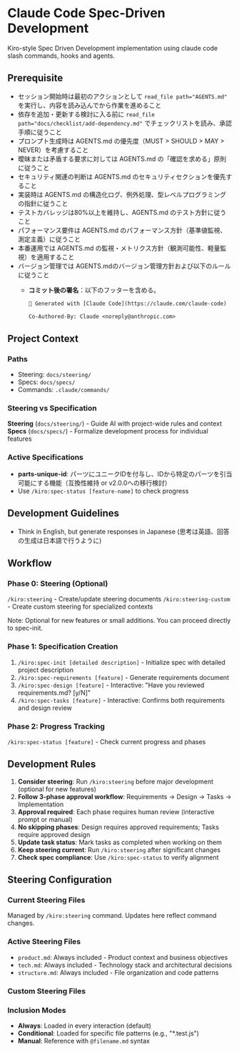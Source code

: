 # Claude Code Spec-Driven Development

Kiro-style Spec Driven Development implementation using claude code slash commands, hooks and agents.

## Prerequisite

- セッション開始時は最初のアクションとして `read_file path="AGENTS.md"` を実行し、内容を読み込んでから作業を進めること
- 依存を追加・更新する検討に入る前に `read_file path="docs/checklist/add-dependency.md"` でチェックリストを読み、承認手順に従うこと
- プロンプト生成時は AGENTS.md の優先度（MUST > SHOULD > MAY > NEVER）を考慮すること
- 曖昧または矛盾する要求に対しては AGENTS.md の「確認を求める」原則に従うこと
- セキュリティ関連の判断は AGENTS.md のセキュリティセクションを優先すること
- 実装時は AGENTS.md の構造化ログ、例外処理、型レベルプログラミングの指針に従うこと
- テストカバレッジは80%以上を維持し、AGENTS.md のテスト方針に従うこと
- パフォーマンス要件は AGENTS.md のパフォーマンス方針（基準値監視、測定主義）に従うこと
- 本番運用では AGENTS.md の監視・メトリクス方針（観測可能性、軽量監視）を適用すること
- バージョン管理では AGENTS.mdのバージョン管理方針および以下のルールに従うこと
  - **コミット後の署名**：以下のフッターを含める。

    ```txt
    🤖 Generated with [Claude Code](https://claude.com/claude-code)

    Co-Authored-By: Claude <noreply@anthropic.com>
    ```

## Project Context

### Paths

- Steering: `docs/steering/`
- Specs: `docs/specs/`
- Commands: `.claude/commands/`

### Steering vs Specification

**Steering** (`docs/steering/`) - Guide AI with project-wide rules and context
**Specs** (`docs/specs/`) - Formalize development process for individual features

### Active Specifications

- **parts-unique-id**: パーツにユニークIDを付与し、IDから特定のパーツを引当可能にする機能（互換性維持 or v2.0.0への移行検討）
- Use `/kiro:spec-status [feature-name]` to check progress

## Development Guidelines

- Think in English, but generate responses in Japanese (思考は英語、回答の生成は日本語で行うように)

## Workflow

### Phase 0: Steering (Optional)

`/kiro:steering` - Create/update steering documents
`/kiro:steering-custom` - Create custom steering for specialized contexts

Note: Optional for new features or small additions. You can proceed directly to spec-init.

### Phase 1: Specification Creation

1. `/kiro:spec-init [detailed description]` - Initialize spec with detailed project description
2. `/kiro:spec-requirements [feature]` - Generate requirements document
3. `/kiro:spec-design [feature]` - Interactive: "Have you reviewed requirements.md? [y/N]"
4. `/kiro:spec-tasks [feature]` - Interactive: Confirms both requirements and design review

### Phase 2: Progress Tracking

`/kiro:spec-status [feature]` - Check current progress and phases

## Development Rules

1. **Consider steering**: Run `/kiro:steering` before major development (optional for new features)
2. **Follow 3-phase approval workflow**: Requirements → Design → Tasks → Implementation
3. **Approval required**: Each phase requires human review (interactive prompt or manual)
4. **No skipping phases**: Design requires approved requirements; Tasks require approved design
5. **Update task status**: Mark tasks as completed when working on them
6. **Keep steering current**: Run `/kiro:steering` after significant changes
7. **Check spec compliance**: Use `/kiro:spec-status` to verify alignment

## Steering Configuration

### Current Steering Files

Managed by `/kiro:steering` command. Updates here reflect command changes.

### Active Steering Files

- `product.md`: Always included - Product context and business objectives
- `tech.md`: Always included - Technology stack and architectural decisions
- `structure.md`: Always included - File organization and code patterns

### Custom Steering Files
<!-- Added by /kiro:steering-custom command -->
<!-- Format:
- `filename.md`: Mode - Pattern(s) - Description
  Mode: Always|Conditional|Manual
  Pattern: File patterns for Conditional mode
-->

### Inclusion Modes

- **Always**: Loaded in every interaction (default)
- **Conditional**: Loaded for specific file patterns (e.g., "*.test.js")
- **Manual**: Reference with `@filename.md` syntax
